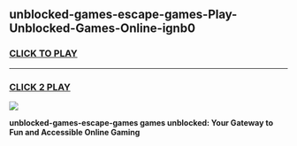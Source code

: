 
## unblocked-games-escape-games-Play-Unblocked-Games-Online-ignb0
<h3>
<a href="https://premium76.site?title=unblocked-games-escape-games&ref=25A">CLICK TO PLAY</a></h3>
<hr>

<h3>
<a href="https://premium76.site?title=unblocked-games-escape-games&ref=25A">CLICK 2 PLAY</a>
  
</h3>

<a href="https://premium76.site?title=unblocked-games-escape-games&ref=25A"><img src="https://clearcache.store/games.png"></a>


**unblocked-games-escape-games games unblocked: Your Gateway to Fun and Accessible Online Gaming**
